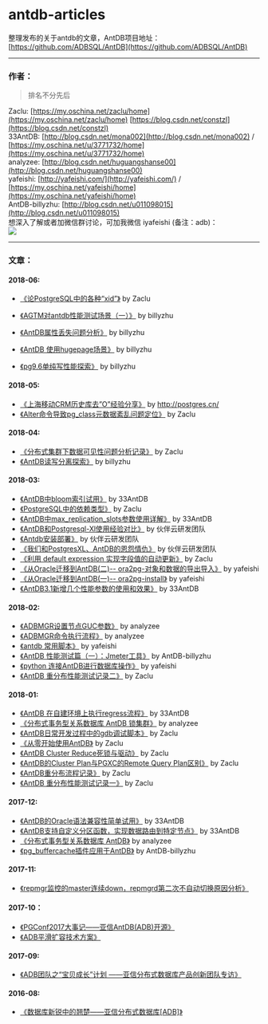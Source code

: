# antdb-articles
整理发布的关于antdb的文章，AntDB项目地址：[https://github.com/ADBSQL/AntDB](https://github.com/ADBSQL/AntDB)

-------
### 作者：

> 排名不分先后    

Zaclu: [https://my.oschina.net/zaclu/home](https://my.oschina.net/zaclu/home) [https://blog.csdn.net/constzl](https://blog.csdn.net/constzl)    
33AntDB: [http://blog.csdn.net/mona002](http://blog.csdn.net/mona002)  / [https://my.oschina.net/u/3771732/home](https://my.oschina.net/u/3771732/home)  
analyzee: [http://blog.csdn.net/huguangshanse00](http://blog.csdn.net/huguangshanse00)   
yafeishi: [http://yafeishi.com/](http://yafeishi.com/) /  [https://my.oschina.net/yafeishi/home](https://my.oschina.net/yafeishi/home)    
AntDB-billyzhu: [http://blog.csdn.net/u011098015](http://blog.csdn.net/u011098015)    
想深入了解或者加微信群讨论，可加我微信 iyafeishi (备注：adb)：    
![](https://ws4.sinaimg.cn/large/006tNc79ly1fppysd6i4jj308s088q4a.jpg)

-------
### 文章：

#### 2018-06:

- [《论PostgreSQL中的各种“xid”》](https://blog.csdn.net/constzl/article/details/80820688)  by Zaclu

- [《AGTM对antdb性能测试场景（一）》](https://blog.csdn.net/u011098015/article/details/80855914)   by billyzhu

- [《AntDB属性丢失问题分析》](https://blog.csdn.net/u011098015/article/details/80705883)   by billyzhu
- [《AntDB 使用hugepage场景》](https://blog.csdn.net/u011098015/article/details/80678557)  by billyzhu
- [《pg9.6单纯写性能探索》](https://blog.csdn.net/u011098015/article/details/79761111)  by billyzhu

#### 2018-05:

* [《上海移动CRM历史库去”O”经验分享》](http://postgres.cn/news/viewone/1/339) by http://postgres.cn/
* [《Alter命令导致pg_class元数据紊乱问题定位》](https://blog.csdn.net/constzl/article/details/80277597) by Zaclu

#### 2018-04:

* [《分布式集群下数据可见性问题分析记录》](https://blog.csdn.net/constzl/article/details/79943196) by Zaclu
* [《AntDB读写分离探索》](https://blog.csdn.net/u011098015/article/details/79803986) by billyzhu

#### 2018-03:

* [《AntDB中bloom索引试用》](https://my.oschina.net/u/3771732/blog/1785000) by 33AntDB
* [《PostgreSQL中的依赖类型》](https://my.oschina.net/zaclu/blog/1785748) by Zaclu
* [《AntDB中max_replication_slots参数使用详解》](https://blog.csdn.net/mona002/article/details/79610670)  by  33AntDB
* [《AntDB和Postgresql-Xl使用经验对比》](http://blog.huoban.com/2018/03/14/antdb%E5%92%8Cpostgresql-xl%E4%BD%BF%E7%94%A8%E7%BB%8F%E9%AA%8C%E5%AF%B9%E6%AF%94/) by 伙伴云研发团队
* [《Antdb安装部署》](http://blog.huoban.com/2018/03/14/antdb%E5%AE%89%E8%A3%85%E9%83%A8%E7%BD%B2/) by 伙伴云研发团队
* [《我们和PostgresXL、AntDB的恩怨情仇》](http://blog.huoban.com/2018/03/12/%E6%88%91%E4%BB%AC%E5%92%8Cpostgresxl%E3%80%81antdb%E7%9A%84%E6%81%A9%E6%80%A8%E6%83%85%E4%BB%87/) by 伙伴云研发团队
* [《利用 default expression 实现字段值的自动更新》](https://my.oschina.net/zaclu/blog/1630402) by Zaclu
* [《从Oracle迁移到AntDB(二)-- ora2pg-对象和数据的导出导入》](https://yafeishi.com/archives/ora2pg-export-import.html) by yafeishi
* [《从Oracle迁移到AntDB(一)-- ora2pg-install》](https://yafeishi.com/archives/ora2pgisntall.html) by yafeishi
* [《AntDB3.1新增几个性能参数的使用和效果》](https://my.oschina.net/u/3771732/blog/1627271) by 33AntDB

#### 2018-02:

* [《ADBMGR设置节点GUC参数》](http://blog.csdn.net/huguangshanse00/article/details/79402925) by analyzee
* [《ADBMGR命令执行流程》](http://blog.csdn.net/huguangshanse00/article/details/79402809) by analyzee
* [《antdb 常用脚本》](https://yafeishi.com/archives/antdbscripts.html) by yafeishi
* [《AntDB 性能测试篇（一）：Jmeter工具》](http://blog.csdn.net/u011098015/article/details/79280582) by AntDB-billyzhu
* [《python 连接AntDB进行数据库操作》](https://yafeishi.com/archives/pythonconnectantdb.html) by yafeishi
* [《AntDB 重分布性能测试记录二》](https://my.oschina.net/zaclu/blog/1616923) by Zaclu

#### 2018-01:

* [《AntDB 在自建环境上执行regress流程》](http://blog.csdn.net/mona002/article/details/78982711) by 33AntDB
* [《分布式事务型关系数据库 AntDB 锁集群》](http://blog.csdn.net/huguangshanse00/article/details/78948199) by analyzee
* [《AntDB日常开发过程中的gdb调试脚本》](https://my.oschina.net/zaclu/blog/1609138) by Zaclu
* [《从零开始使用AntDB》](https://my.oschina.net/zaclu/blog/1611588) by Zaclu
* [《AntDB Cluster Reduce死锁与驱动》](https://my.oschina.net/zaclu/blog/1612917) by Zaclu
* [《AntDB的Cluster Plan与PGXC的Remote Query Plan区别》](https://my.oschina.net/zaclu/blog/1613502) by Zaclu
* [《AntDB重分布流程记录》](https://my.oschina.net/zaclu/blog/1615531) by  Zaclu
* [《AntDB 重分布性能测试记录一》](https://my.oschina.net/zaclu/blog/1616368) by Zaclu

#### 2017-12:

*  [《AntDB的Oracle语法兼容性简单试用》](http://blog.csdn.net/mona002/article/details/78832633) by 33AntDB
*  [《AntDB支持自定义分区函数，实现数据路由到特定节点》](http://blog.csdn.net/mona002/article/details/78892212) by 33AntDB
*  [《分布式事务型关系数据库 AntDB》](http://blog.csdn.net/huguangshanse00/article/details/78805075) by analyzee
*  [《pg_buffercache插件应用于AntDB》](http://blog.csdn.net/u011098015/article/details/78930603) by AntDB-billyzhu

#### 2017-11:

* [《repmgr监控的master连续down，repmgrd第二次不自动切换原因分析》](https://mp.weixin.qq.com/s?__biz=MzAxNTczNTM5Mw==&mid=2247483788&idx=1&sn=3af4ddae806138695b489ace17c493b7&chksm=9bfece82ac89479481d02bcea065f294e4184093bac593b9fda93dcb187ce7fd311295b300b2&scene=38#wechat_redirect)

#### 2017-10：

* [《PGConf2017大事记——亚信AntDB(ADB)开源》](https://mp.weixin.qq.com/s?__biz=MzAxNTczNTM5Mw==&mid=2247483774&idx=1&sn=383f3cbb3954fccfcb23b1e5d637d9f4&chksm=9bfece70ac894766278ed551f85c20edf843ad58f5db6f15b30dc8fb145dedba31da6798d76f&scene=38#wechat_redirect)
* [《ADB平滑扩容技术方案》](https://mp.weixin.qq.com/s?__biz=MzAxNTczNTM5Mw==&mid=2247483759&idx=1&sn=54254bd107beff8886c3397ad6ba174c&chksm=9bfece61ac89477730ef92f1f510e7afdea3cee9a2b79548dc4d8bde452f62d8910d53d2e117&scene=38#wechat_redirect)

#### 2017-09:

* [《ADB团队之“宝贝成长”计划 ——亚信分布式数据库产品创新团队专访》](https://mp.weixin.qq.com/s?__biz=MzAxNTczNTM5Mw==&mid=2247483733&idx=1&sn=00dc04d28c473524721079e00cab0dc9&chksm=9bfece5bac89474d893eecaa1cd6a5fc9bd7b040d14eb11da8ea1cf7e27a7422ca4e3320b755&scene=38#wechat_redirect)

#### 2016-08:

* [《数据库新锐中的翘楚——亚信分布式数据库[ADB]》](https://mp.weixin.qq.com/s?__biz=MzAxNTczNTM5Mw==&mid=2247483688&idx=1&sn=67f9e23be517795497517d464ec1064d&scene=38#wechat_redirect)


